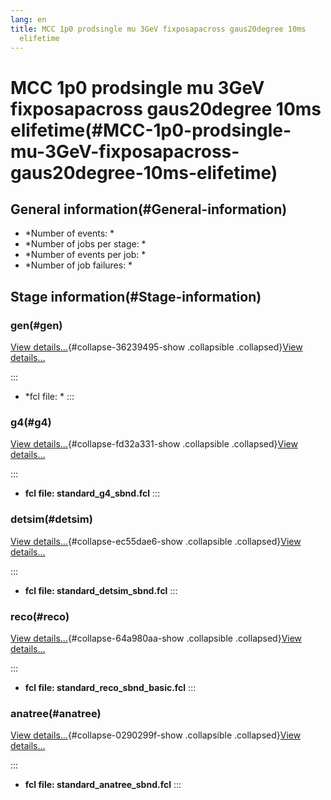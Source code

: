 ```yaml
---
lang: en
title: MCC 1p0 prodsingle mu 3GeV fixposapacross gaus20degree 10ms
  elifetime
---
```




MCC 1p0 prodsingle mu 3GeV fixposapacross gaus20degree 10ms elifetime(#MCC-1p0-prodsingle-mu-3GeV-fixposapacross-gaus20degree-10ms-elifetime)
==============================================================================================================================================================



General information(#General-information) 
----------------------------------------------------------

-   \*Number of events: \*
-   \*Number of jobs per stage: \*
-   \*Number of events per job: \*
-   \*Number of job failures: \*



Stage information(#Stage-information) 
------------------------------------------------------



### gen(#gen) 

[View details\...](#){#collapse-36239495-show .collapsible
.collapsed}[View details\...](#)

::: 
-   \*fcl file: \*
:::



### g4(#g4) 

[View details\...](#){#collapse-fd32a331-show .collapsible
.collapsed}[View details\...](#)

::: 
-   **fcl file: standard\_g4\_sbnd.fcl**
:::



### detsim(#detsim) 

[View details\...](#){#collapse-ec55dae6-show .collapsible
.collapsed}[View details\...](#)

::: 
-   **fcl file: standard\_detsim\_sbnd.fcl**
:::



### reco(#reco) 

[View details\...](#){#collapse-64a980aa-show .collapsible
.collapsed}[View details\...](#)

::: 
-   **fcl file: standard\_reco\_sbnd\_basic.fcl**
:::



### anatree(#anatree) 

[View details\...](#){#collapse-0290299f-show .collapsible
.collapsed}[View details\...](#)

::: 
-   **fcl file: standard\_anatree\_sbnd.fcl**
:::
